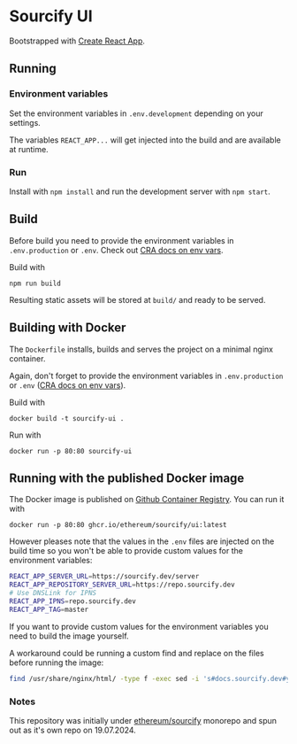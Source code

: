 # Sourcify UI

Bootstrapped with [Create React App](https://github.com/facebook/create-react-app).

## Running

### Environment variables

Set the environment variables in `.env.development` depending on your settings.

The variables `REACT_APP...` will get injected into the build and are available at runtime.

### Run

Install with `npm install` and run the development server with `npm start`.

## Build

Before build you need to provide the environment variables in `.env.production` or `.env`. Check out [CRA docs on env vars](https://create-react-app.dev/docs/adding-custom-environment-variables/).

Build with

```
npm run build
```

Resulting static assets will be stored at `build/` and ready to be served.

## Building with Docker

The `Dockerfile` installs, builds and serves the project on a minimal nginx container.

Again, don't forget to provide the environment variables in `.env.production` or `.env` ([CRA docs on env vars](https://create-react-app.dev/docs/adding-custom-environment-variables/)).

Build with

```
docker build -t sourcify-ui .
```

Run with

```
docker run -p 80:80 sourcify-ui
```

## Running with the published Docker image

The Docker image is published on [Github Container Registry](https://github.com/ethereum/sourcify/pkgs/container/sourcify%2Fui). You can run it with

```
docker run -p 80:80 ghcr.io/ethereum/sourcify/ui:latest
```

However pleases note that the values in the `.env` files are injected on the build time so you won't be able to provide custom values for the environment variables:

```bash
REACT_APP_SERVER_URL=https://sourcify.dev/server
REACT_APP_REPOSITORY_SERVER_URL=https://repo.sourcify.dev
# Use DNSLink for IPNS
REACT_APP_IPNS=repo.sourcify.dev
REACT_APP_TAG=master
```

If you want to provide custom values for the environment variables you need to build the image yourself.

A workaround could be running a custom find and replace on the files before running the image:

```bash
find /usr/share/nginx/html/ -type f -exec sed -i 's#docs.sourcify.dev#yourcustomlink.com#g' {} \;;
```

### Notes

This repository was initially under [ethereum/sourcify](https://github.com/ethereum/sourcify) monorepo and spun out as it's own repo on 19.07.2024.
